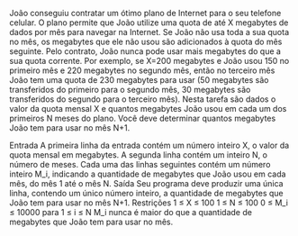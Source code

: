 João conseguiu contratar um ótimo plano de Internet para o seu telefone celular. O plano permite que João utilize uma quota de até X megabytes de dados por mês para navegar na Internet. Se João não usa toda a sua quota no mês, os megabytes que ele não usou são adicionados à quota do mês seguinte. Pelo contrato, João nunca pode usar mais megabytes do que a sua quota corrente. Por exemplo, se X=200 megabytes e João usou 150 no primeiro mês e 220 megabytes no segundo mês, então no terceiro mês João tem uma quota de 230 megabytes para usar (50 megabytes são transferidos do primeiro para o segundo mês, 30 megabytes são transferidos do segundo para o terceiro mês). Nesta tarefa são dados o valor da quota mensal X e quantos megabytes João usou em cada um dos primeiros N meses do plano. Você deve determinar quantos megabytes João tem para usar no mês N+1.

Entrada
A primeira linha da entrada contém um número inteiro X, o valor da quota mensal em megabytes. A segunda linha contém um inteiro N, o número de meses. Cada uma das linhas seguintes contém um número inteiro M_i, indicando a quantidade de megabytes que João usou em cada mês, do mês 1 até o mês N.
Saída
Seu programa deve produzir uma única linha, contendo um único número inteiro, a quantidade de megabytes que João tem para usar no mês N+1.
Restrições
1 ≤ X ≤ 100
1 ≤ N ≤ 100
0 ≤ M_i ≤ 10000 para 1 ≤ i ≤ N
M_i nunca é maior do que a quantidade de megabytes que João tem para usar no mês.